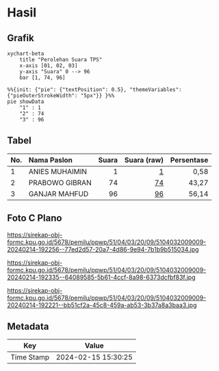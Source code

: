 # Hasil

## Grafik

```mermaid
xychart-beta
    title "Perolehan Suara TPS"
    x-axis [01, 02, 03]
    y-axis "Suara" 0 --> 96
    bar [1, 74, 96]
```

```mermaid
%%{init: {"pie": {"textPosition": 0.5}, "themeVariables": {"pieOuterStrokeWidth": "5px"}} }%%
pie showData
    "1" : 1
    "2" : 74
    "3" : 96
```

## Tabel

| No. | Nama Paslon    | Suara | Suara (raw) | Persentase |
|:--- |:-------------- | -----:| -----------:| ----------:|
| 1   | ANIES MUHAIMIN | 1     | [1][p-1]    | 0,58       |
| 2   | PRABOWO GIBRAN | 74    | [74][p-2]   | 43,27      |
| 3   | GANJAR MAHFUD  | 96    | [96][p-3]   | 56,14      |


[p-1]: https://github.com/gigit-pemilu/pemilu-2024-51-bali/blob/main/pilpres/hitung-suara/sub/51-bali/sub/04-gianyar/sub/03-gianyar/sub/2009-bakbakan/sub/009-tps/sub/paslon-1.txt
[p-2]: https://github.com/gigit-pemilu/pemilu-2024-51-bali/blob/main/pilpres/hitung-suara/sub/51-bali/sub/04-gianyar/sub/03-gianyar/sub/2009-bakbakan/sub/009-tps/sub/paslon-2.txt
[p-3]: https://github.com/gigit-pemilu/pemilu-2024-51-bali/blob/main/pilpres/hitung-suara/sub/51-bali/sub/04-gianyar/sub/03-gianyar/sub/2009-bakbakan/sub/009-tps/sub/paslon-3.txt

## Foto C Plano

https://sirekap-obj-formc.kpu.go.id/5678/pemilu/ppwp/51/04/03/20/09/5104032009009-20240214-192256--77ed2d57-20a7-4d86-9e94-7b1b9b515034.jpg

https://sirekap-obj-formc.kpu.go.id/5678/pemilu/ppwp/51/04/03/20/09/5104032009009-20240214-192335--64089585-5b61-4ccf-8a98-6373dcfbf83f.jpg

https://sirekap-obj-formc.kpu.go.id/5678/pemilu/ppwp/51/04/03/20/09/5104032009009-20240214-192221--bb51cf2a-45c8-459a-ab53-3b37a8a3baa3.jpg


## Metadata

| Key        | Value               |
| ---------- | ------------------- |
| Time Stamp | 2024-02-15 15:30:25 |




